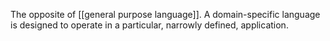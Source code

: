 The opposite of [[general purpose language]]. A domain-specific language is designed to operate in a particular, narrowly defined, application.